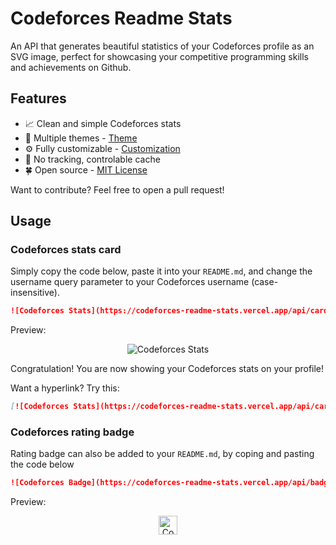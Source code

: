 
# Codeforces Readme Stats

An API that generates beautiful statistics of your Codeforces profile as an SVG image, perfect for showcasing your competitive programming skills and achievements on Github.

## Features

- 📈 Clean and simple Codeforces stats
- 🎨 Multiple themes - [Theme](./themes.md)
- ⚙️ Fully customizable - [Customization](./customization.md)
- 🚫 No tracking, controlable cache
- 🍀 Open source - [MIT License](https://github.com/RedHeadphone/Codeforces-readme-stats/blob/master/LICENSE)

Want to contribute? Feel free to open a pull request!

## Usage

### Codeforces stats card

Simply copy the code below, paste it into your `README.md`, and change the username query parameter to your Codeforces username (case-insensitive).

```md
![Codeforces Stats](https://codeforces-readme-stats.vercel.app/api/card?username=redheadphone)
```

Preview:

<p align="center">
  <img alt="Codeforces Stats" src="https://codeforces-readme-stats.vercel.app/api/card?username=redheadphone" />
</p>

Congratulation! You are now showing your Codeforces stats on your profile!

Want a hyperlink? Try this:

```md
[![Codeforces Stats](https://codeforces-readme-stats.vercel.app/api/card?username=redheadphone)](https://codeforces.com/profile/redheadphone)
```

### Codeforces rating badge

Rating badge can also be added to your `README.md`, by coping and pasting the code below 

```md
![Codeforces Badge](https://codeforces-readme-stats.vercel.app/api/badge?username=redheadphone)
```

Preview:

<p align="center">
  <img alt="Codeforces Badge" style="height:30px" src="https://codeforces-readme-stats.vercel.app/api/badge?username=redheadphone" />
</p>
